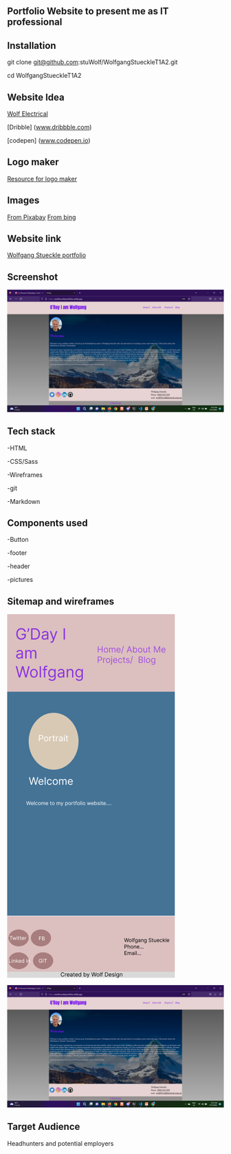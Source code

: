 ## Portfolio Website to present me as IT professional





## Installation

 git clone git@github.com:stuWolf/WolfgangStueckleT1A2.git

cd WolfgangStueckleT1A2

## Website Idea

[Wolf Electrical](https://www.wolfelectrical.com.au)

[Dribble] (www.dribbble.com)

[codepen] (www.codepen.io)



## Logo maker

[Resource for logo maker](https://www.freelogodesign.org/)

## Images

[From Pixabay](https://pixabay.com/)
[From bing](https://bing.com/)

## Website link

[Wolfgang Stueckle portfolio](https://wolfstueckleportfolio.netlify.app/)

## Screenshot

![Website home page](./docs/Screenshot3.png)

## Tech stack

-HTML

-CSS/Sass

-Wireframes

-git

-Markdown

## Components used
-Button

-footer

-header

-pictures


## Sitemap and wireframes
!["Figma view"](./docs/Wire%20frame%20I%20phone.png)


!["Browser view"](./docs/Screenshot3.png)

## Target Audience

Headhunters and potential employers